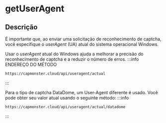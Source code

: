﻿---
sidebar_position: 4
sidebar_label: getUserAgent 
---

# getUserAgent

## Descrição

É importante que, ao enviar uma solicitação de reconhecimento de captcha, você especifique o *userAgent* (UA) atual do sistema operacional Windows.

Usar o *userAgent* atual do Windows ajuda a melhorar a precisão do reconhecimento de captcha e a reduzir o número de erros.
:::info ENDEREÇO DO MÉTODO
```http
https://capmonster.cloud/api/useragent/actual
```
:::

Para o tipo de captcha DataDome, um User-Agent diferente é usado. Você pode obter seu valor atual usando o seguinte método:
:::info
```http
https://capmonster.cloud/api/useragent/actual/datadome
```
:::